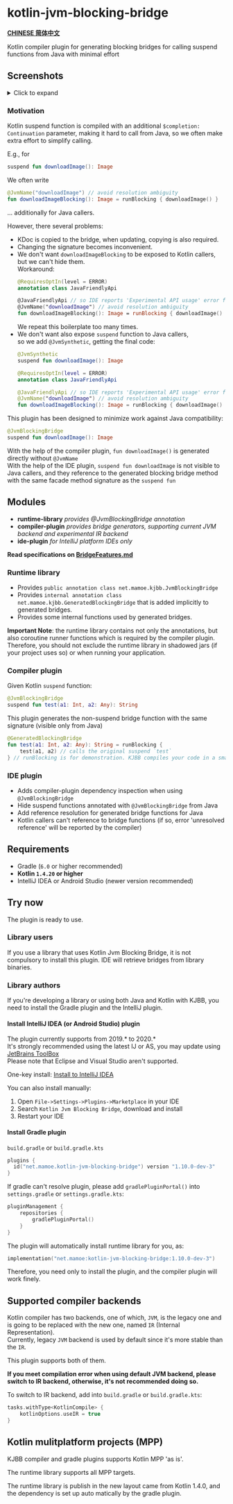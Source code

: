 # kotlin-jvm-blocking-bridge

**[CHINESE 简体中文](./README-chs.md)**

Kotlin compiler plugin for generating blocking bridges for calling suspend functions from Java with minimal effort

## Screenshots
<details>
<summary>Click to expand</summary>

Kotlin suspend functions:  
![image_2.png](https://i.loli.net/2020/08/08/d5cYwhQqeuj8Nvf.png)

Bridge method calls:  
![image.png](https://i.loli.net/2020/08/08/tJyGeOcB8E4muQ5.png)

Documentation and navigation support:  
![image_1](https://i.loli.net/2020/08/08/koCl6zj4OAJ5aUN.png)
</details>

### Motivation
Kotlin suspend function is compiled with an additional `$completion: Continuation` parameter, making it hard to call from Java, so we often make extra effort to simplify calling.

E.g., for
```kotlin
suspend fun downloadImage(): Image
```
We often write
```kotlin
@JvmName("downloadImage") // avoid resolution ambiguity
fun downloadImageBlocking(): Image = runBlocking { downloadImage() }
```
... additionally for Java callers.

However, there several problems:
- KDoc is copied to the bridge, when updating, copying is also required.
- Changing the signature becomes inconvenient.
- We don't want `downloadImageBlocking` to be exposed to Kotlin callers, but we can't hide them.  
  Workaround:
  ```kotlin
  @RequiresOptIn(level = ERROR)
  annotation class JavaFriendlyApi
  
  @JavaFriendlyApi // so IDE reports 'Experimental API usage' error for calling from Kotlin.
  @JvmName("downloadImage") // avoid resolution ambiguity
  fun downloadImageBlocking(): Image = runBlocking { downloadImage() }
  ```
  We repeat this boilerplate too many times.
- We don't want also expose `suspend` function to Java callers,  
  so we add `@JvmSynthetic`, getting the final code:
  ```kotlin
  @JvmSynthetic
  suspend fun downloadImage(): Image

  @RequiresOptIn(level = ERROR)
  annotation class JavaFriendlyApi
  
  @JavaFriendlyApi // so IDE reports 'Experimental API usage' error for calling from Kotlin.
  @JvmName("downloadImage") // avoid resolution ambiguity
  fun downloadImageBlocking(): Image = runBlocking { downloadImage() }
  ```

This plugin has been designed to minimize work against Java compatibility:
```kotlin
@JvmBlockingBridge
suspend fun downloadImage(): Image
```
With the help of the compiler plugin, `fun downloadImage()` is generated directly without `@JvmName`  
With the help of the IDE plugin, `suspend fun downloadImage` is not visible to Java callers, and they reference to the generated blocking bridge method with the same facade method signature as the `suspend fun`


## Modules
- **runtime-library**  *provides @JvmBlockingBridge annotation*
- **compiler-plugin**  *provides bridge generators, supporting current JVM backend and experimental IR backend*
- **ide-plugin**  *for IntelliJ platform IDEs only*

**Read specifications on [BridgeFeatures.md](BridgeFeatures.md)**

### Runtime library

- Provides `public annotation class net.mamoe.kjbb.JvmBlockingBridge`
- Provides `internal annotation class net.mamoe.kjbb.GeneratedBlockingBridge` that is added implicitly to generated bridges.
- Provides some internal functions used by generated bridges.

**Important Note**: the runtime library contains not only the annotations, but also coroutine runner functions which is required by the compiler plugin.  
Therefore, you should not exclude the runtime library in shadowed jars (if your project uses so) or when running your application.

### Compiler plugin

Given Kotlin `suspend` function:
```kotlin
@JvmBlockingBridge
suspend fun test(a1: Int, a2: Any): String
```

This plugin generates the non-suspend bridge function with the same signature (visible only from Java)
```kotlin
@GeneratedBlockingBridge
fun test(a1: Int, a2: Any): String = runBlocking { 
    test(a1, a2) // calls the original suspend `test` 
} // runBlocking is for demonstration. KJBB compiles your code in a smart way and doesn't require kotlinx-coroutines-core. 
```

### IDE plugin

- Adds compiler-plugin dependency inspection when using `@JvmBlockingBridge`
- Hide suspend functions annotated with `@JvmBlockingBridge` from Java
- Add reference resolution for generated bridge functions for Java
- Kotlin callers can't reference to bridge functions (if so, error 'unresolved reference' will be reported by the compiler)

## Requirements
- Gradle (`6.0` or higher recommended)
- **Kotlin `1.4.20` or higher**
- IntelliJ IDEA or Android Studio (newer version recommended)

## Try now

The plugin is ready to use.

### Library users

If you use a library that uses Kotlin Jvm Blocking Bridge, it is not compulsory to install this plugin. IDE will retrieve bridges from library binaries.

### Library authors

If you're developing a library or using both Java and Kotlin with KJBB, you need to install the Gradle plugin and the IntelliJ plugin.

#### **Install IntelliJ IDEA (or Android Studio) plugin**
   The plugin currently supports from 2019.\* to 2020.\*  
   It's strongly recommended using the latest IJ or AS, you may update using [JetBrains ToolBox](https://www.jetbrains.com/toolbox-app/)  
   Please note that Eclipse and Visual Studio aren't supported.

   One-key install: [Install to IntelliJ IDEA](https://plugins.jetbrains.com/embeddable/install/14816)

   You can also install manually:

   1. Open `File->Settings->Plugins->Marketplace` in your IDE
   2. Search `Kotlin Jvm Blocking Bridge`, download and install
   3. Restart your IDE

#### **Install Gradle plugin**

`build.gradle` or `build.gradle.kts`
```kotlin
plugins {
  id("net.mamoe.kotlin-jvm-blocking-bridge") version "1.10.0-dev-3"
}
```

If gradle can't resolve plugin, please add `gradlePluginPortal()` into `settings.gradle` or `settings.gradle.kts`:
```kotlin
pluginManagement {
    repositories {
        gradlePluginPortal()
    }
}
```

The plugin will automatically install runtime library for you, as:
```kotlin
implementation("net.mamoe:kotlin-jvm-blocking-bridge:1.10.0-dev-3")
```
Therefore, you need only to install the plugin, and the compiler plugin will work finely.

## Supported compiler backends

Kotlin compiler has two backends, one of which, `JVM`, is the legacy one and is going to be replaced with the new one, named `IR` (Internal Representation).  
Currently, legacy `JVM` backend is used by default since it's more stable than the `IR`.

This plugin supports both of them.

**If you meet compilation error when using default JVM backend, please switch to IR backend, otherwise, it's not recommended doing so.**

To switch to IR backend, add into `build.gradle` or `build.gradle.kts`:
```kotlin
tasks.withType<KotlinCompile> {
    kotlinOptions.useIR = true
}
```


## Kotlin mulitplatform projects (MPP)

KJBB compiler and gradle plugins supports Kotlin MPP 'as is'.

The runtime library supports all MPP targets.

The runtime library is publish in the new layout came from Kotlin 1.4.0, and the dependency is set up auto matically by the gradle plugin.
